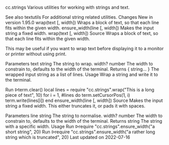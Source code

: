 cc.strings
Various utilities for working with strings and text.

See also
textutils For additional string related utilities.
Changes
New in version 1.95.0
wrap(text [, width])	Wraps a block of text, so that each line fits within the given width.
ensure_width(line [, width])	Makes the input string a fixed width.
wrap(text [, width])
Source
Wraps a block of text, so that each line fits within the given width.

This may be useful if you want to wrap text before displaying it to a monitor or printer without using print.

Parameters
text string The string to wrap.
width? number The width to constrain to, defaults to the width of the terminal.
Returns
{ string... } The wrapped input string as a list of lines.
Usage
Wrap a string and write it to the terminal.

Run ᐅterm.clear()
local lines = require "cc.strings".wrap("This is a long piece of text", 10)
for i = 1, #lines do
  term.setCursorPos(1, i)
  term.write(lines[i])
end
ensure_width(line [, width])
Source
Makes the input string a fixed width. This either truncates it, or pads it with spaces.

Parameters
line string The string to normalise.
width? number The width to constrain to, defaults to the width of the terminal.
Returns
string The string with a specific width.
Usage
Run ᐅrequire "cc.strings".ensure_width("a short string", 20)
Run ᐅrequire "cc.strings".ensure_width("a rather long string which is truncated", 20)
Last updated on 2022-07-16
